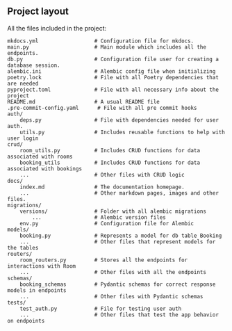 ## Project layout
All the files included in the project:

    mkdocs.yml                  # Configuration file for mkdocs.
    main.py                     # Main module which includes all the endpoints.
    db.py                       # Configuration file user for creating a database session.
    alembic.ini                 # Alembic config file when initializing
    poetry.lock                 # File with all Poetry dependencies that are needed
    pyproject.toml              # File with all necessary info about the project
    README.md                   # A usual README file
    .pre-commit-config.yaml      # File with all pre commit hooks
    auth/
        deps.py                 # File with dependencies needed for user auth.
        utils.py                # Includes reusable functions to help with user login
    crud/
        room_utils.py           # Includes CRUD functions for data associated with rooms
        booking_utils           # Includes CRUD functions for data associated with bookings
        ...                     # Other files with CRUD logic
    docs/
        index.md                # The documentation homepage.
        ...                     # Other markdown pages, images and other files.
    migrations/
        versions/               # Folder with all alembic migrations
            ...                 # Alembic version files
        env.py                  # Configuration file for Alembic
    models/
        booking.py              # Represents a model for db table Booking
        ...                     # Other files that represent models for the tables
    routers/
        room_routers.py         # Stores all the endpoints for interactions with Room
        ...                     # Other files with all the endpoints
    schemas/
        booking_schemas         # Pydantic schemas for correct response models in endpoints
        ...                     # Other files with Pydantic schemas
    tests/
        test_auth.py            # File for testing user auth
        ...                     # Other files that test the app behavior on endpoints
